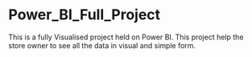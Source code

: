 # Power_BI_Full_Project
This is a fully Visualised project held on Power BI. This project help the store owner to see all the data in visual and simple form.
